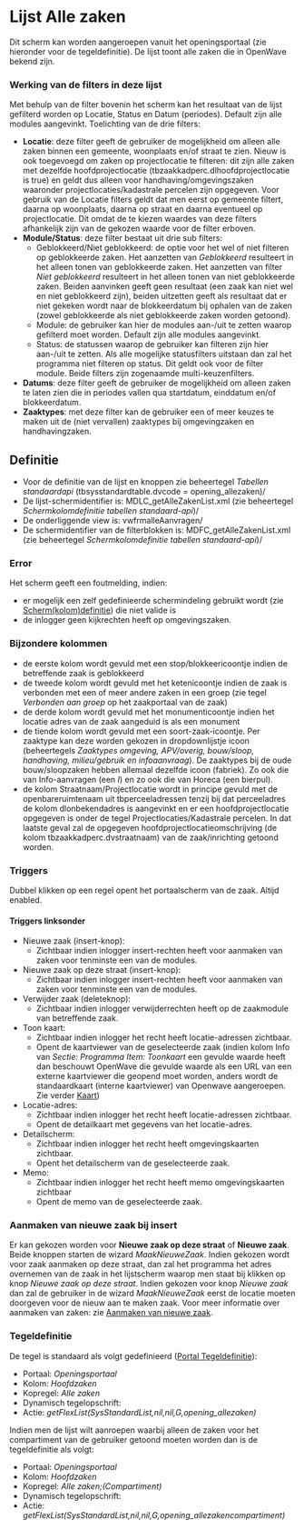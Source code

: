 # Lijst Alle zaken

Dit scherm kan worden aangeroepen vanuit het openingsportaal (zie hieronder voor de tegeldefinitie). De lijst toont alle zaken die in OpenWave bekend zijn.

### Werking van de filters in deze lijst

Met behulp van de filter bovenin het scherm kan het resultaat van de lijst gefilterd worden op Locatie, Status en Datum (periodes). Default zijn alle modules aangevinkt. Toelichting van de drie filters:

- **Locatie**: deze filter geeft de gebruiker de mogelijkheid om alleen alle zaken binnen een gemeente, woonplaats en/of straat te zien. Nieuw is ook toegevoegd om zaken op projectlocatie te filteren: dit zijn alle zaken met dezelfde hoofdprojectlocatie (tbzaakkadperc.dlhoofdprojectlocatie is true) en geldt dus alleen voor handhaving/omgevingszaken waaronder projectlocaties/kadastrale percelen zijn opgegeven. Voor gebruik van de Locatie filters geldt dat men eerst op gemeente filtert, daarna op woonplaats, daarna op straat en daarna eventueel op projectlocatie. Dit omdat de te kiezen waardes van deze filters afhankelijk zijn van de gekozen waarde voor de filter erboven.
- **Module/Status**: deze filter bestaat uit drie sub filters:
  - Geblokkeerd/Niet geblokkeerd: de optie voor het wel of niet filteren op geblokkeerde zaken. Het aanzetten van _Geblokkeerd_ resulteert in het alleen tonen van geblokkeerde zaken. Het aanzetten van filter _Niet geblokkeerd_ resulteert in het alleen tonen van niet geblokkeerde zaken. Beiden aanvinken geeft geen resultaat (een zaak kan niet wel en niet geblokkeerd zijn), beiden uitzetten geeft als resultaat dat er niet gekeken wordt naar de blokkeerdatum bij ophalen van de zaken (zowel geblokkeerde als niet geblokkeerde zaken worden getoond).
  - Module: de gebruiker kan hier de modules aan-/uit te zetten waarop gefilterd moet worden. Default zijn alle modules aangevinkt.
  - Status: de statussen waarop de gebruiker kan filteren zijn hier aan-/uit te zetten. Als alle mogelijke statusfilters uitstaan dan zal het programma niet filteren op status. Dit geldt ook voor de filter module. Beide filters zijn zogenaamde multi-keuzenfilters.
- **Datums**: deze filter geeft de gebruiker de mogelijkheid om alleen zaken te laten zien die in periodes vallen qua startdatum, einddatum en/of blokkeerdatum.
- **Zaaktypes**: met deze filter kan de gebruiker een of meer keuzes te maken uit de (niet vervallen) zaaktypes bij omgevingzaken en handhavingzaken.

## Definitie

- Voor de definitie van de lijst en knoppen zie beheertegel _Tabellen standaardapi_ (tbsysstandardtable.dvcode = opening_allezaken)/
- De lijst-schermidentifier is: MDLC_getAlleZakenList.xml (zie beheertegel _Schermkolomdefinitie tabellen standaard-api_)/
- De onderliggende view is: vwfrmalleAanvragen/
- De schermidentifier van de filterblokken is: MDFC_getAlleZakenList.xml (zie beheertegel _Schermkolomdefinitie tabellen standaard-api_)/

### Error

Het scherm geeft een foutmelding, indien:

- er mogelijk een zelf gedefinieerde schermindeling gebruikt wordt (zie [Scherm(kolom)definitie](/docs/instellen_inrichten/schermdefinitie.md)) die niet valide is
- de inlogger geen kijkrechten heeft op omgevingszaken.

### Bijzondere kolommen

- de eerste kolom wordt gevuld met een stop/blokkeericoontje indien de betreffende zaak is geblokkeerd
- de tweede kolom wordt gevuld met het ketenicoontje indien de zaak is verbonden met een of meer andere zaken in een groep (zie tegel _Verbonden aan groep_ op het zaakportaal van de zaak)
- de derde kolom wordt gevuld met het monumenticoontje indien het locatie adres van de zaak aangeduid is als een monument
- de tiende kolom wordt gevuld met een soort-zaak-icoontje. Per zaaktype kan deze worden gekozen in dropdownlijstje icoon (beheertegels _Zaaktypes omgeving, APV/overig, bouw/sloop, handhaving, milieu/gebruik en infoaanvraag_). De zaaktypes bij de oude bouw/sloopzaken hebben allemaal dezelfde icoon (fabriek). Zo ook die van Info-aanvragen (een _I_) en zo ook die van Horeca (een bierpul).
- de kolom Straatnaam/Projectlocatie wordt in principe gevuld met de openbareruimtenaam uit tbperceeladressen tenzij bij dat perceeladres de kolom dlonbekendadres is aangevinkt en er een hoofdprojectlocatie opgegeven is onder de tegel Projectlocaties/Kadastrale percelen. In dat laatste geval zal de opgegeven hoofdprojectlocatieomschrijving (de kolom tbzaakkadperc.dvstraatnaam) van de zaak/inrichting getoond worden.

### Triggers

Dubbel klikken op een regel opent het portaalscherm van de zaak. Altijd enabled.

#### Triggers linksonder

- Nieuwe zaak (insert-knop):
  - Zichtbaar indien inlogger insert-rechten heeft voor aanmaken van zaken voor tenminste een van de modules.
- Nieuwe zaak op deze straat (insert-knop):
  - Zichtbaar indien inlogger insert-rechten heeft voor aanmaken van zaken voor tenminste een van de modules.
- Verwijder zaak (deleteknop):
  - Zichtbaar indien inlogger verwijderrechten heeft op de zaakmodule van betreffende zaak.
- Toon kaart:
  - Zichtbaar indien inlogger het recht heeft locatie-adressen zichtbaar.
  - Opent de kaartviewer van de geselecteerde zaak (indien kolom Info van _Sectie: Programma Item: Toonkaart_ een gevulde waarde heeft dan beschouwt OpenWave die gevulde waarde als een URL van een externe kaartviewer die geopend moet worden, anders wordt de standaardkaart (interne kaartviewer) van Openwave aangeroepen. Zie verder [Kaart](/docs/probleemoplossing/module_overstijgende_schermen/kaart.md))
- Locatie-adres:
  - Zichtbaar indien inlogger het recht heeft locatie-adressen zichtbaar.
  - Opent de detailkaart met gegevens van het locatie-adres.
- Detailscherm:
  - Zichtbaar indien inlogger het recht heeft omgevingskaarten zichtbaar.
  - Opent het detailscherm van de geselecteerde zaak.
- Memo:
  - Zichtbaar indien inlogger het recht heeft memo omgevingskaarten zichtbaar
  - Opent de memo van de geselecteerde zaak.

### Aanmaken van nieuwe zaak bij insert

Er kan gekozen worden voor **Nieuwe zaak op deze straat** of **Nieuwe zaak**. Beide knoppen starten de wizard _MaakNieuweZaak_. Indien gekozen wordt voor zaak aanmaken op deze straat, dan zal het programma het adres overnemen van de zaak in het lijstscherm waarop men staat bij klikken op knop _Nieuwe zaak op deze straat_. Indien gekozen voor knop _Nieuwe zaak_ dan zal de gebruiker in de wizard _MaakNieuweZaak_ eerst de locatie moeten doorgeven voor de nieuw aan te maken zaak. Voor meer informatie over aanmaken van zaken: zie [Aanmaken van nieuwe zaak](/docs/probleemoplossing/programmablokken/maak_nieuwe_zaak.md).

### Tegeldefinitie

De tegel is standaard als volgt gedefinieerd ([Portal Tegeldefinitie](/docs/instellen_inrichten/portaldefinitie/portal_tegel.md)):

- Portaal: _Openingsportaal_
- Kolom: _Hoofdzaken_
- Kopregel: _Alle zaken_
- Dynamisch tegelopschrift:
- Actie: _getFlexList(SysStandardList,nil,nil,G,opening_allezaken)_

Indien men de lijst wilt aanroepen waarbij alleen de zaken voor het compartiment van de gebruiker getoond moeten worden dan is de tegeldefinitie als volgt:

- Portaal: _Openingsportaal_
- Kolom: _Hoofdzaken_
- Kopregel: _Alle zaken;(Compartiment)_
- Dynamisch tegelopschrift:
- Actie: _getFlexList(SysStandardList,nil,nil,G,opening_allezakencompartiment)_
